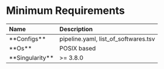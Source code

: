 
# Minimum Requirements  

<table class="table table-striped table-hover table-condensed table-responsive" style="width: auto !important; margin-left: auto; margin-right: auto;">
 <thead>
  <tr>
   <th style="text-align:left;"> Name </th>
   <th style="text-align:left;"> Description </th>
  </tr>
 </thead>
<tbody>
  <tr>
   <td style="text-align:left;"> **Configs** </td>
   <td style="text-align:left;"> pipeline.yaml, list_of_softwares.tsv </td>
  </tr>
  <tr>
   <td style="text-align:left;"> **Os** </td>
   <td style="text-align:left;"> POSIX based </td>
  </tr>
  <tr>
   <td style="text-align:left;"> **Singularity** </td>
   <td style="text-align:left;"> &gt;= 3.8.0 </td>
  </tr>
</tbody>
</table>
